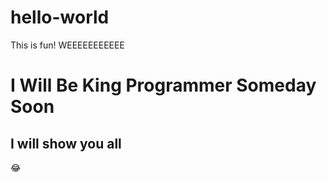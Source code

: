 # hello-world
This is fun! WEEEEEEEEEEE

# I Will Be King Programmer Someday Soon

## I will show you all

😂

